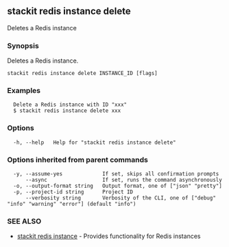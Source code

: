 ## stackit redis instance delete

Deletes a Redis instance

### Synopsis

Deletes a Redis instance.

```
stackit redis instance delete INSTANCE_ID [flags]
```

### Examples

```
  Delete a Redis instance with ID "xxx"
  $ stackit redis instance delete xxx
```

### Options

```
  -h, --help   Help for "stackit redis instance delete"
```

### Options inherited from parent commands

```
  -y, --assume-yes             If set, skips all confirmation prompts
      --async                  If set, runs the command asynchronously
  -o, --output-format string   Output format, one of ["json" "pretty"]
  -p, --project-id string      Project ID
      --verbosity string       Verbosity of the CLI, one of ["debug" "info" "warning" "error"] (default "info")
```

### SEE ALSO

* [stackit redis instance](./stackit_redis_instance.md)	 - Provides functionality for Redis instances

